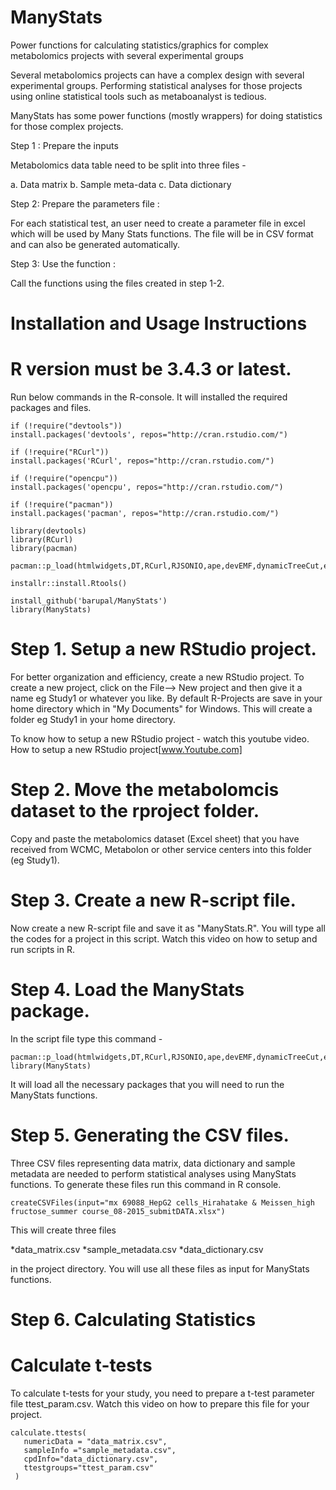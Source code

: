 # ManyStats
Power functions for calculating statistics/graphics for complex metabolomics projects with several experimental groups

Several metabolomics projects can have a complex design with several experimental groups. Performing statistical analyses for those projects using online statistical tools such as metaboanalyst is tedious. 

ManyStats has some power functions (mostly wrappers) for doing statistics for those complex projects. 

Step 1 : Prepare the inputs

Metabolomics data table need to be split into three files -

a. Data matrix
b. Sample meta-data
c. Data dictionary

Step 2: Prepare the parameters file :

For each statistical test, an user need to create a parameter file in excel which will be used by Many Stats functions. The file will be in CSV format and can also be generated automatically. 

Step 3: Use the function :

Call the functions using the files created in step 1-2. 

# Installation and Usage Instructions

# R version must be 3.4.3 or latest.

Run below commands in the R-console. It will installed the required packages and files. 

```
if (!require("devtools"))
install.packages('devtools', repos="http://cran.rstudio.com/")

if (!require("RCurl"))
install.packages('RCurl', repos="http://cran.rstudio.com/")

if (!require("opencpu"))
install.packages('opencpu', repos="http://cran.rstudio.com/")

if (!require("pacman"))
install.packages('pacman', repos="http://cran.rstudio.com/")

library(devtools)
library(RCurl)
library(pacman)

pacman::p_load(htmlwidgets,DT,RCurl,RJSONIO,ape,devEMF,dynamicTreeCut,extrafont,flextable,ggplot2,ggpubr,ggrepel,grid,gridExtra,installr,magrittr,officer,openxlsx,phytools,plotly,plotrix,rvg)

installr::install.Rtools()

install_github('barupal/ManyStats')
library(ManyStats)

```
# Step 1. Setup a new RStudio project.

For better organization and efficiency, create a new RStudio project. To create a new project, click on the File--> New project and then give it a name eg Study1 or whatever you like. By default R-Projects are save in your home directory which in "My Documents" for Windows. This will create a folder eg Study1 in your home directory. 

To know how to setup a new RStudio project - watch this youtube video. 
How to setup a new RStudio project[www.Youtube.com]

# Step 2. Move the metabolomcis dataset to the rproject folder. 

Copy and paste the metabolomics dataset (Excel sheet) that you have received from WCMC, Metabolon or other service centers into this folder (eg Study1). 

# Step 3. Create a new R-script file.
Now create a new R-script file and save it as "ManyStats.R". You will type all the codes for a project in this script. Watch this video on how to setup and run scripts in R. 

# Step 4. Load the ManyStats package.

In the script file type this command - 

```
pacman::p_load(htmlwidgets,DT,RCurl,RJSONIO,ape,devEMF,dynamicTreeCut,extrafont,flextable,ggplot2,ggpubr,ggrepel,grid,gridExtra,installr,magrittr,officer,openxlsx,phytools,plotly,plotrix,rvg) 
library(ManyStats)
```
It will load all the necessary packages that you will need to run the ManyStats functions. 

# Step 5. Generating the CSV files. 
Three CSV files representing data matrix, data dictionary and sample metadata are needed to perform statistical analyses using ManyStats functions. To generate these files run this command in R console. 

```
createCSVFiles(input="mx 69088_HepG2 cells_Hirahatake & Meissen_high fructose_summer course_08-2015_submitDATA.xlsx")
```
This will create three files 

*data_matrix.csv
*sample_metadata.csv
*data_dictionary.csv

in the project directory. You will use all these files as input for ManyStats functions. 

# Step 6. Calculating Statistics

# Calculate t-tests

To calculate t-tests for your study, you need to prepare a t-test parameter file ttest_param.csv. 
Watch this video on how to prepare this file for your project. 

```
calculate.ttests(
   numericData = "data_matrix.csv",
   sampleInfo ="sample_metadata.csv",
   cpdInfo="data_dictionary.csv",
   ttestgroups="ttest_param.csv"
 )

```











